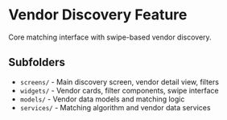 # Vendor Discovery Feature

Core matching interface with swipe-based vendor discovery.

## Subfolders
- `screens/` - Main discovery screen, vendor detail view, filters
- `widgets/` - Vendor cards, filter components, swipe interface
- `models/` - Vendor data models and matching logic
- `services/` - Matching algorithm and vendor data services